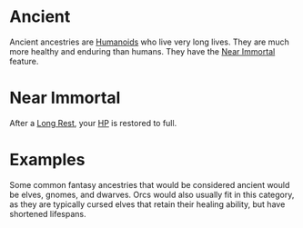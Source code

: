 # Ancient

Ancient ancestries are [Humanoids](../../../Resources%20for%20GMs/Creatures/Creature%20Types/Humanoid.md) who live very long lives. They are much more healthy and enduring than humans. They have the [Near Immortal](Ancient.md#Near%20Immortal) feature.

# Near Immortal

After a [Long Rest](../../../Game%20Procedures/Core%20Procedures/Resting.md#Long%20Rest), your [HP](../../Derived%20Statistics/Health%20Points.md) is restored to full.

# Examples

Some common fantasy ancestries that would be considered ancient would be elves, gnomes, and dwarves. Orcs would also usually fit in this category, as they are typically cursed elves that retain their healing ability, but have shortened lifespans.
